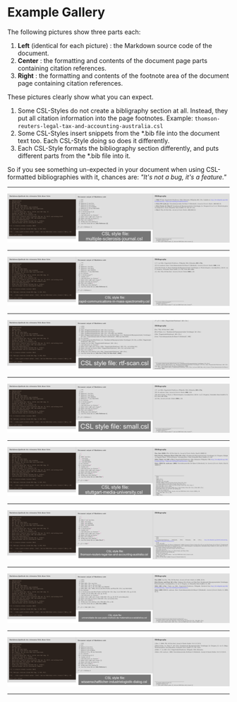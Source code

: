 # Example Gallery


The following pictures show three parts each:

1. **Left** (identical for each picture) : the Markdown source code of the document.
1. **Center** : the formatting and contents of the document page parts containing citation references.
1. **Right** : the formatting and contents of the footnote area of the document page containing citation references.

These pictures clearly show what you can expect.

1. Some CSL-Styles do not create a bibligraphy section at all.
    Instead, they put all citation information into the page footnotes.
    Example: `thomson-reuters-legal-tax-and-accounting-australia.csl`
1. Some CSL-Styles insert snippets from the *.bib file into the document text too.
    Each CSL-Style doing so does it differently.
1. Each CSL-Style formats the bibliography section differently, and puts different parts from the *.bib file into it.

So if you see something un-expected in your document when using CSL-formatted bibliographies with it, chances are: *"It's not a bug, it's a feature."*

----

![**multiple-sclerosis-journal.csl**](./images/pdflatex---pandoc-csl-testing---multiple-sclerosis-journal.png "multiple-sclerosis-journal.csl")

----

![**rapid-communications-in-mass-spectrometry.csl**](./images/pdflatex---pandoc-csl-testing---rapid-communications-in-mass-spectrometry.png "rapid-communications-in-mass-spectrometry.csl")

----

![**rtf-scan.csl**](./images/pdflatex---pandoc-csl-testing---rtf-scan.png "rtf-scan.csl")

----

![**small.csl**](./images/pdflatex---pandoc-csl-testing---small.png "small.csl")

----

![**stuttgart-media-university.csl**](./images/pdflatex---pandoc-csl-testing---stuttgart-media-university.png "stuttgart-media-university.csl")

----

![**thomson-reuters-legal-tax-and-accounting-australia.csl**](./images/pdflatex---pandoc-csl-testing---thomson-reuters-legal-tax-and-accounting-australia.png "thomson-reuters-legal-tax-and-accounting-australia.csl")

----

![**universidade-de-sao-paulo-instituto-de-matematica-e-estatistica.csl**](./images/pdflatex---pandoc-csl-testing---universidade-de-sao-paulo-instituto-de-matematica-e-estatistica.png "universidade-de-sao-paulo-instituto-de-matematica-e-estatistica.csl")

----

![**wissenschaftlicher-industrielogistik-dialog.csl**](./images/pdflatex---pandoc-csl-testing---wissenschaftlicher-industrielogistik-dialog.png "wissenschaftlicher-industrielogistik-dialog.csl")

----



